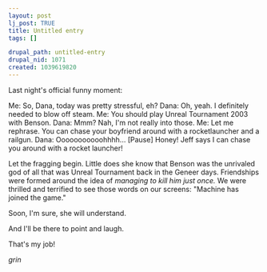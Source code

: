 ```yaml
--- 
layout: post
lj_post: TRUE
title: Untitled entry
tags: []

drupal_path: untitled-entry
drupal_nid: 1071
created: 1039619820
---
```

Last night's official funny moment:

Me: So, Dana, today was pretty stressful, eh?
Dana: Oh, yeah. I definitely needed to blow off steam.
Me: You should play Unreal Tournament 2003 with Benson.
Dana: Mmm? Nah, I'm not really into those.
Me: Let me rephrase. You can chase your boyfriend around with a rocketlauncher and a railgun.
Dana: Ooooooooooohhhh...  [Pause] Honey! Jeff says I can chase you around with a rocket launcher!

Let the fragging begin. Little does she know that Benson was the unrivaled god of all that was Unreal Tournament back in the Geneer days. Friendships were formed around the idea of <i>managing to kill him just once.</i> We were thrilled and terrified to see those words on our screens: "Machine has joined the game."

Soon, I'm sure, she will understand.

And I'll be there to point and laugh.

That's my job!

*grin*
